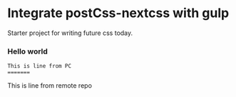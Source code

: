 # Integrate postCss-nextcss with gulp
Starter project for writing future css today.
### Hello world
```
This is line from PC
=======
```
This is line from remote repo
```
